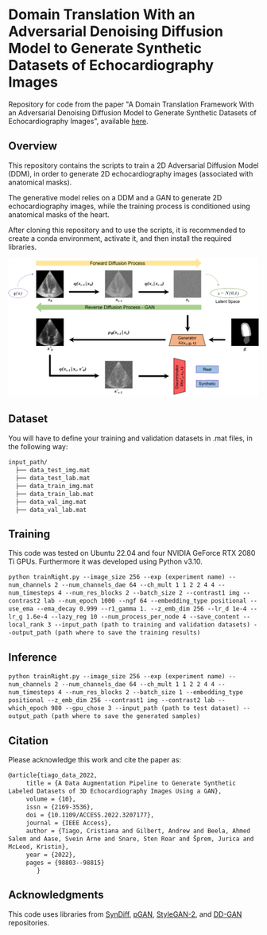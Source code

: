# Domain Translation With an Adversarial Denoising Diffusion Model to Generate Synthetic Datasets of Echocardiography Images

Repository for code from the paper "A Domain Translation Framework With an Adversarial Denoising Diffusion Model to Generate Synthetic Datasets of Echocardiography Images", available [here](https://ieeexplore.ieee.org/document/10049068).


## Overview

This repository contains the scripts to train a 2D Adversarial Diffusion Model (DDM), in order to generate 2D echocardiography images (associated with anatomical masks). 

The generative model relies on a DDM and a GAN to generate 2D echocardiography images, while the training process is conditioned using anatomical masks of the heart.

After cloning this repository and to use the scripts, it is recommended to create a conda environment, activate it, and then install the required libraries.

![ddm+gan](fig/DIFFUSION_ddm+gan.png)


## Dataset
You will have to define your training and validation datasets in .mat files, in the following way:

```
input_path/
  ├── data_test_img.mat
  ├── data_test_lab.mat
  ├── data_train_img.mat
  ├── data_train_lab.mat
  ├── data_val_img.mat
  ├── data_val_lab.mat
```


## Training

This code was tested on Ubuntu 22.04 and four NVIDIA GeForce RTX 2080 Ti GPUs. Furthermore it was developed using Python v3.10.

```
python trainRight.py --image_size 256 --exp (experiment name) --num_channels 2 --num_channels_dae 64 --ch_mult 1 1 2 2 4 4 --num_timesteps 4 --num_res_blocks 2 --batch_size 2 --contrast1 img --contrast2 lab --num_epoch 1000 --ngf 64 --embedding_type positional --use_ema --ema_decay 0.999 --r1_gamma 1. --z_emb_dim 256 --lr_d 1e-4 --lr_g 1.6e-4 --lazy_reg 10 --num_process_per_node 4 --save_content --local_rank 3 --input_path (path to training and validation datasets) --output_path (path where to save the training results)

```


## Inference

```
python trainRight.py --image_size 256 --exp (experiment name) --num_channels 2 --num_channels_dae 64 --ch_mult 1 1 2 2 4 4 --num_timesteps 4 --num_res_blocks 2 --batch_size 1 --embedding_type positional --z_emb_dim 256 --contrast1 img --contrast2 lab --which_epoch 980 --gpu_chose 3 --input_path (path to test dataset) --output_path (path where to save the generated samples)
```


## Citation

Please acknowledge this work and cite the paper as:

```
@article{tiago_data_2022,
	 title = {A Data Augmentation Pipeline to Generate Synthetic Labeled Datasets of 3D Echocardiography Images Using a GAN},
	 volume = {10},
	 issn = {2169-3536},
	 doi = {10.1109/ACCESS.2022.3207177},
	 journal = {IEEE Access},
	 author = {Tiago, Cristiana and Gilbert, Andrew and Beela, Ahmed Salem and Aase, Svein Arne and Snare, Sten Roar and Šprem, Jurica and McLeod, Kristin},
	 year = {2022},
	 pages = {98803--98815}
        }
```


## Acknowledgments
This code uses libraries from [SynDiff](https://github.com/icon-lab/SynDiff), [pGAN](https://github.com/icon-lab/pGAN-cGAN), [StyleGAN-2](https://github.com/NVlabs/stylegan2), and [DD-GAN](https://github.com/NVlabs/denoising-diffusion-gan) repositories.
